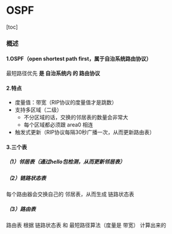 # OSPF

[toc]

### 概述

#### 1.OSPF（open shortest path first，属于自治系统路由协议）
最短路径优先
**是 自治系统内 的 路由协议**

#### 2.特点
* 度量值：带宽（RIP协议的度量值才是跳数）
* 支持多区域（二级）
  * 不分区域的话，交换的邻居表的数量会非常大
  * 每个区域都必须跟 area0 相连
* 触发式更新（RIP协议每隔30秒广播一次，从而更新路由表）

#### 3.三个表

##### （1）邻居表（通过hello包检测，从而更新邻居表）

##### （2）链路状态表
每个路由器会交换自己的 邻居表，从而生成 链路状态表

##### （3）路由表
路由表 根据 链路状态表 和 最短路径算法（度量是 带宽） 计算出来的
